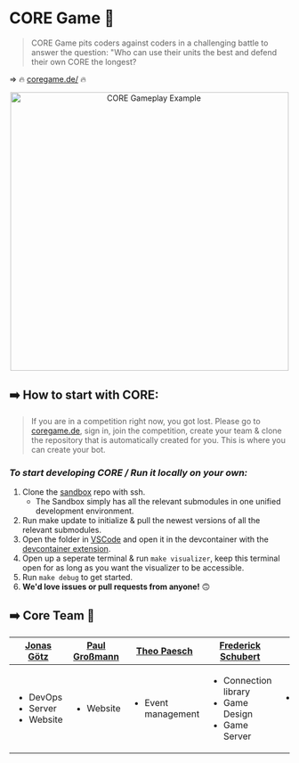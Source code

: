 # CORE Game 🚀

> CORE Game pits coders against coders in a challenging battle to answer the question: "Who can use their units the best and defend their own CORE the longest?

=> 🔥 [coregame.de/](https://coregame.de/) 🔥

<p align="center">
    <img
        src="https://github.com/42core-team/.github/blob/main/profile/gameplay_example.gif"
        alt="CORE Gameplay Example"
        width="500"
    />
</p>

## ➡️ How to start with CORE:

> If you are in a competition right now, you got lost. Please go to [coregame.de](https://coregame.de/), sign in, join the competition, create your team & clone the repository that is automatically created for you. This is where you can create your bot.

### _To start developing CORE / Run it locally on your own:_

1. Clone the [sandbox](https://github.com/42core-team/sandbox) repo with ssh.
   - The Sandbox simply has all the relevant submodules in one unified development environment.
2. Run make update to initialize & pull the newest versions of all the relevant submodules.
3. Open the folder in [VSCode](https://code.visualstudio.com/) and open it in the devcontainer with the [devcontainer extension](https://marketplace.visualstudio.com/items?itemName=ms-vscode-remote.remote-containers).
4. Open up a seperate terminal & run `make visualizer`, keep this terminal open for as long as you want the visualizer to be accessible.
5. Run `make debug` to get started.
6. __We'd love issues or pull requests from anyone!__ 🙃

## ➡️ Core Team 🫶

| [Jonas Götz](https://github.com/orgs/42core-team/people/JonasGoetz01)| [Paul Großmann](https://github.com/orgs/42core-team/people/PaulicStudios) | [Theo Paesch](https://github.com/orgs/42core-team/people/TheoPaesch)  | [Frederick Schubert](https://github.com/orgs/42core-team/people/FreddyMSchubert)| [Jonas Kauker](https://github.com/orgs/42core-team/people/Reptudn)  | [Emil Ebert](https://github.com/orgs/42core-team/people/Peu77)  |
| ------------- | ------------- |------------- | ---------------  | ------------- | ------------- |
|<ul><li>DevOps</li><li>Server</li><li>Website</li></ul>| <ul><li>Website</li></ul> | <ul><li>Event management</li></ul> | <ul><li>Connection library</li><li>Game Design</li><li>Game Server</li></ul> | <ul><li>Social Media Manager</li></ul> | <ul><li>Website</li></ul> |
